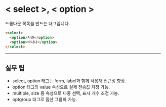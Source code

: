 # < select >, < option >

드롭다운 목록을 만드는 태그입니다.

```html
<select>
  <option>사과</option>
  <option>바나나</option>
</select>
```

---

## 실무 팁
- select, option 태그는 form, label과 함께 사용해 접근성 향상.
- option 태그의 value 속성으로 실제 전송값 지정 가능.
- multiple, size 등 속성으로 다중 선택, 표시 개수 조정 가능.
- optgroup 태그로 옵션 그룹화 가능.
